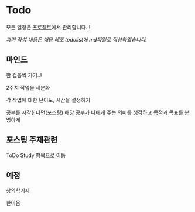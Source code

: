 # Todo

모든 일정은 [프로젝트](https://github.com/users/fkdl0048/projects/5)에서 관리합니다..!

*과거 작성 내용은 해당 레포 todolist에 md파일로 작성하였습니다.*

## 마인드

한 걸음씩 가기..!

2주치 작업을 세분화

각 작업에 대한 난이도, 시간을 설정하기

공부를 시작한다면(포스팅) 해당 공부가 나에게 주는 의미를 생각하고 목적과 목표를 분명하게

## 포스팅 주제관련  

ToDo Study 항목으로 이동

## 예정

창의학기제  

한이음
